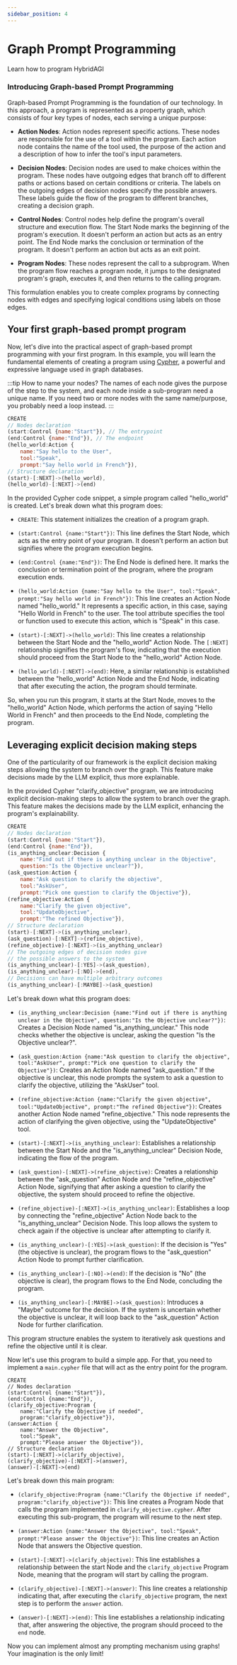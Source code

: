```yaml
---
sidebar_position: 4
---
```


# Graph Prompt Programming

Learn how to program HybridAGI

### Introducing Graph-based Prompt Programming

Graph-based Prompt Programming is the foundation of our technology. In this approach, a program is represented as a property graph, which consists of four key types of nodes, each serving a unique purpose:

- **Action Nodes**: Action nodes represent specific actions. These nodes are responsible for the use of a tool within the program. Each action node contains the name of the tool used, the purpose of the action and a description of how to infer the tool's input parameters.

- **Decision Nodes**: Decision nodes are used to make choices within the program. These nodes have outgoing edges that branch off to different paths or actions based on certain conditions or criteria. The labels on the outgoing edges of decision nodes specify the possible answers. These labels guide the flow of the program to different branches, creating a decision graph.

- **Control Nodes**: Control nodes help define the program's overall structure and execution flow. The Start Node marks the beginning of the program's execution. It doesn't perform an action but acts as an entry point. The End Node marks the conclusion or termination of the program. It doesn't perform an action but acts as an exit point.

- **Program Nodes**: These nodes represent the call to a subprogram. When the program flow reaches a program node, it jumps to the designated program's graph, executes it, and then returns to the calling program.

This formulation enables you to create complex programs by connecting nodes with edges and specifying logical conditions using labels on those edges.

## Your first graph-based prompt program

Now, let's dive into the practical aspect of graph-based prompt programming with your first program. In this example, you will learn the fundamental elements of creating a program using [Cypher](https://en.wikipedia.org/wiki/Cypher_(query_language)), a powerful and expressive language used in graph databases.

:::tip How to name your nodes?
The names of each node gives the purpose of the step to the system, and each node inside a sub-program need a unique name. If you need two or more nodes with the same name/purpose, you probably need a loop instead.
:::

```javascript title="hello_world.cypher"
CREATE
// Nodes declaration
(start:Control {name:"Start"}), // The entrypoint
(end:Control {name:"End"}), // The endpoint
(hello_world:Action {
    name:"Say hello to the User",
    tool:"Speak",
    prompt:"Say hello world in French"}),
// Structure declaration
(start)-[:NEXT]->(hello_world),
(hello_world)-[:NEXT]->(end)
```

In the provided Cypher code snippet, a simple program called "hello_world" is created. Let's break down what this program does:

- `CREATE`: This statement initializes the creation of a program graph.

- `(start:Control {name:"Start"})`: This line defines the Start Node, which acts as the entry point of your program. It doesn't perform an action but signifies where the program execution begins.

- `(end:Control {name:"End"})`: The End Node is defined here. It marks the conclusion or termination point of the program, where the program execution ends.

- `(hello_world:Action {name:"Say hello to the User", tool:"Speak", prompt:"Say hello world in French"})`: This line creates an Action Node named "hello_world." It represents a specific action, in this case, saying "Hello World in French" to the user. The tool attribute specifies the tool or function used to execute this action, which is "Speak" in this case.

- `(start)-[:NEXT]->(hello_world)`: This line creates a relationship between the Start Node and the "hello_world" Action Node. The `[:NEXT]` relationship signifies the program's flow, indicating that the execution should proceed from the Start Node to the "hello_world" Action Node.

- `(hello_world)-[:NEXT]->(end)`: Here, a similar relationship is established between the "hello_world" Action Node and the End Node, indicating that after executing the action, the program should terminate.

So, when you run this program, it starts at the Start Node, moves to the "hello_world" Action Node, which performs the action of saying "Hello World in French" and then proceeds to the End Node, completing the program.

## Leveraging explicit decision making steps

One of the particularity of our framework is the explicit decision making steps allowing the system to branch over the graph. This feature make decisions made by the LLM explicit, thus more explainable.

In the provided Cypher "clarify_objective" program, we are introducing explicit decision-making steps to allow the system to branch over the graph. This feature makes the decisions made by the LLM explicit, enhancing the program's explainability.

```javascript title="clarify_objective.cypher"
CREATE
// Nodes declaration
(start:Control {name:"Start"}),
(end:Control {name:"End"}),
(is_anything_unclear:Decision {
    name:"Find out if there is anything unclear in the Objective", 
    question:"Is the Objective unclear?"}),
(ask_question:Action {
    name:"Ask question to clarify the objective",
    tool:"AskUser",
    prompt:"Pick one question to clarify the Objective"}),
(refine_objective:Action {
    name:"Clarify the given objective",
    tool:"UpdateObjective", 
    prompt:"The refined Objective"}),
// Structure declaration
(start)-[:NEXT]->(is_anything_unclear),
(ask_question)-[:NEXT]->(refine_objective),
(refine_objective)-[:NEXT]->(is_anything_unclear)
// The outgoing edges of decision nodes give
// the possible answers to the system
(is_anything_unclear)-[:YES]->(ask_question),
(is_anything_unclear)-[:NO]->(end),
// Decisions can have multiple arbitrary outcomes
(is_anything_unclear)-[:MAYBE]->(ask_question)
```

Let's break down what this program does:

- `(is_anything_unclear:Decision {name:"Find out if there is anything unclear in the Objective", question:"Is the Objective unclear?"})`: Creates a Decision Node named "is_anything_unclear." This node checks whether the objective is unclear, asking the question "Is the Objective unclear?".

- `(ask_question:Action {name:"Ask question to clarify the objective", tool:"AskUser", prompt:"Pick one question to clarify the Objective"})`: Creates an Action Node named "ask_question." If the objective is unclear, this node prompts the system to ask a question to clarify the objective, utilizing the "AskUser" tool.

- `(refine_objective:Action {name:"Clarify the given objective", tool:"UpdateObjective", prompt:"The refined Objective"})`: Creates another Action Node named "refine_objective." This node represents the action of clarifying the given objective, using the "UpdateObjective" tool.

- `(start)-[:NEXT]->(is_anything_unclear)`: Establishes a relationship between the Start Node and the "is_anything_unclear" Decision Node, indicating the flow of the program.

- `(ask_question)-[:NEXT]->(refine_objective)`: Creates a relationship between the "ask_question" Action Node and the "refine_objective" Action Node, signifying that after asking a question to clarify the objective, the system should proceed to refine the objective.

- `(refine_objective)-[:NEXT]->(is_anything_unclear)`: Establishes a loop by connecting the "refine_objective" Action Node back to the "is_anything_unclear" Decision Node. This loop allows the system to check again if the objective is unclear after attempting to clarify it.

- `(is_anything_unclear)-[:YES]->(ask_question)`: If the decision is "Yes" (the objective is unclear), the program flows to the "ask_question" Action Node to prompt further clarification.

- `(is_anything_unclear)-[:NO]->(end)`: If the decision is "No" (the objective is clear), the program flows to the End Node, concluding the program.

- `(is_anything_unclear)-[:MAYBE]->(ask_question)`: Introduces a "Maybe" outcome for the decision. If the system is uncertain whether the objective is unclear, it will loop back to the "ask_question" Action Node for further clarification.

This program structure enables the system to iteratively ask questions and refine the objective until it is clear.

Now let's use this program to build a simple app. For that, you need to implement a `main.cypher` file that will act as the entry point for the program.

```cypher title="main.cypher"
CREATE
// Nodes declaration
(start:Control {name:"Start"}),
(end:Control {name:"End"}),
(clarify_objective:Program {
    name:"Clarify the Objective if needed",
    program:"clarify_objective"}),
(answer:Action {
    name:"Answer the Objective",
    tool:"Speak",
    prompt:"Please answer the Objective"}),
// Structure declaration
(start)-[:NEXT]->(clarify_objective),
(clarify_objective)-[:NEXT]->(answer),
(answer)-[:NEXT]->(end)
```

Let's break down this main program:

- `(clarify_objective:Program {name:"Clarify the Objective if needed", program:"clarify_objective"})`: This line creates a Program Node that calls the program implemented in `clarify_objective.cypher`. After executing this sub-program, the program will resume to the next step.

- `(answer:Action {name:"Answer the Objective", tool:"Speak", prompt:"Please answer the Objective"})`: This line creates an Action Node that answers the Objective question.

- `(start)-[:NEXT]->(clarify_objective)`: This line establishes a relationship between the start Node and the `clarify_objective` Program Node, meaning that the program will start by calling the program.

- `(clarify_objective)-[:NEXT]->(answer)`: This line creates a relationship indicating that, after executing the `clarify_objective` program, the next step is to perform the `answer` action.

- `(answer)-[:NEXT]->(end)`: This line establishes a relationship indicating that, after answering the objective, the program should proceed to the `end` node.

Now you can implement almost any prompting mechanism using graphs! Your imagination is the only limit!
